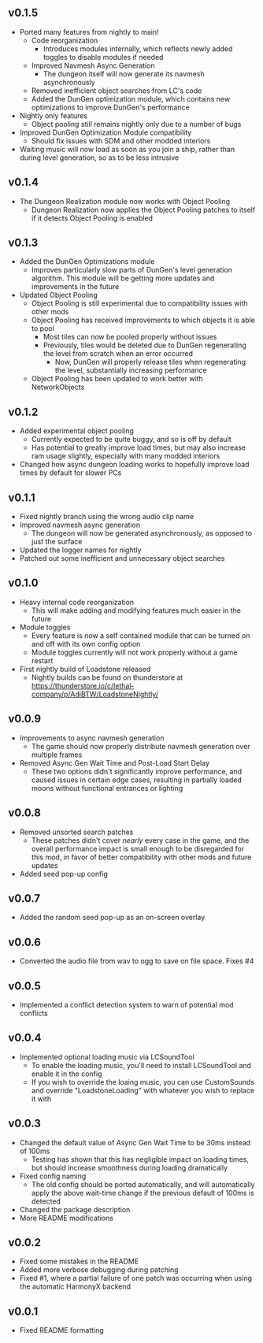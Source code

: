 ## v0.1.5
- Ported many features from nightly to main!
  - Code reorganization
    - Introduces modules internally, which reflects newly added toggles to disable modules if needed
  - Improved Navmesh Async Generation
    - The dungeon itself will now generate its navmesh asynchronously
  - Removed inefficient object searches from LC's code
  - Added the DunGen optimization module, which contains new optimizations to improve DunGen's performance
- Nightly only features
  - Object pooling still remains nightly only due to a number of bugs
- Improved DunGen Optimization Module compatibility
  - Should fix issues with SDM and other modded interiors
- Waiting music will now load as soon as you join a ship, rather than during level generation, so as to be less intrusive

## v0.1.4
- The Dungeon Realization module now works with Object Pooling
  - Dungeon Realization now applies the Object Pooling patches to itself if it detects Object Pooling is enabled

## v0.1.3
- Added the DunGen Optimizations module
  - Improves particularly slow parts of DunGen's level generation algorithm. This module will be getting more updates and improvements in the future
- Updated Object Pooling
  - Object Pooling is still experimental due to compatibility issues with other mods
  - Object Pooling has received improvements to which objects it is able to pool
    - Most tiles can now be pooled properly without issues
    - Previously, tiles would be deleted due to DunGen regenerating the level from scratch when an error occurred
      - Now, DunGen will properly release tiles when regenerating the level, substantially increasing performance
  - Object Pooling has been updated to work better with NetworkObjects

## v0.1.2
- Added experimental object pooling
  - Currently expected to be quite buggy, and so is off by default
  - Has potential to greatly improve load times, but may also increase ram usage slightly, especially with many modded interiors
- Changed how async dungeon loading works to hopefully improve load times by default for slower PCs

## v0.1.1
- Fixed nightly branch using the wrong audio clip name
- Improved navmesh async generation
  - The dungeon will now be generated asynchronously, as opposed to just the surface
- Updated the logger names for nightly
- Patched out some inefficient and unnecessary object searches

## v0.1.0
- Heavy internal code reorganization
	- This will make adding and modifying features much easier in the future
- Module toggles
	- Every feature is now a self contained module that can be turned on and off with its own config option
	- Module toggles currently will not work properly without a game restart
- First nightly build of Loadstone released
	- Nightly builds can be found on thunderstore at https://thunderstore.io/c/lethal-company/p/AdiBTW/LoadstoneNightly/

## v0.0.9
- Improvements to async navmesh generation
	- The game should now properly distribute navmesh generation over multiple frames
- Removed Async Gen Wait Time and Post-Load Start Delay
	- These two options didn't significantly improve performance, and caused issues in certain edge cases, resulting in partially loaded moons without functional entrances or lighting

## v0.0.8
- Removed unsorted search patches
	- These patches didn't cover *nearly* every case in the game, and the overall performance impact is small enough to be disregarded for this mod, in favor of better compatibility with other mods and future updates
- Added seed pop-up config

## v0.0.7
- Added the random seed pop-up as an on-screen overlay

## v0.0.6
- Converted the audio file from wav to ogg to save on file space. Fixes #4

## v0.0.5
- Implemented a conflict detection system to warn of potential mod conflicts

## v0.0.4
- Implemented optional loading music via LCSoundTool
	- To enable the loading music, you'll need to install LCSoundTool and enable it in the config
	- If you wish to override the loaing music, you can use CustomSounds and override "LoadstoneLoading" with whatever you wish to replace it with

## v0.0.3
- Changed the default value of Async Gen Wait Time to be 30ms instead of 100ms
	- Testing has shown that this has negligible impact on loading times, but should increase smoothness during loading dramatically
- Fixed config naming
	- The old config should be ported automatically, and will automatically apply the above wait-time change if the previous default of 100ms is detected
- Changed the package description
- More README modifications


## v0.0.2
- Fixed some mistakes in the README
- Added more verbose debugging during patching
- Fixed #1, where a partial failure of one patch was occurring when using the automatic HarmonyX backend

## v0.0.1
- Fixed README formatting

